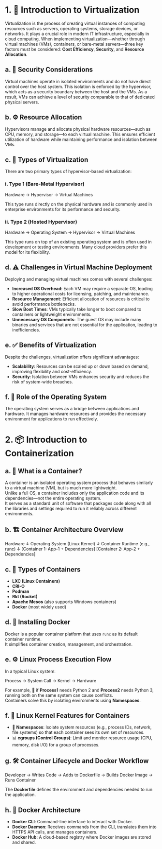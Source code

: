 # 1. 📘 Introduction to Virtualization

Virtualization is the process of creating virtual instances of computing resources such as servers, operating systems, storage devices, or networks. It plays a crucial role in modern IT infrastructure, especially in cloud computing. When implementing virtualization—whether through virtual machines (VMs), containers, or bare-metal servers—three key factors must be considered: **Cost Efficiency**, **Security**, and **Resource Allocation**.

## a. 🔐 Security Considerations

Virtual machines operate in isolated environments and do not have direct control over the host system. This isolation is enforced by the hypervisor, which acts as a security boundary between the host and the VMs. As a result, VMs can achieve a level of security comparable to that of dedicated physical servers.

## b. ⚙ Resource Allocation

Hypervisors manage and allocate physical hardware resources—such as CPU, memory, and storage—to each virtual machine. This ensures efficient utilization of hardware while maintaining performance and isolation between VMs.

## c. 🧱 Types of Virtualization

There are two primary types of hypervisor-based virtualization:

### i. Type 1 (Bare-Metal Hypervisor)


Hardware → Hypervisor → Virtual Machines


This type runs directly on the physical hardware and is commonly used in enterprise environments for its performance and security.

### ii. Type 2 (Hosted Hypervisor)

Hardware → Operating System → Hypervisor → Virtual Machines


This type runs on top of an existing operating system and is often used in development or testing environments. Many cloud providers prefer this model for its flexibility.

## d. ⚠️ Challenges in Virtual Machine Deployment

Deploying and managing virtual machines comes with several challenges:

- **Increased OS Overhead**: Each VM may require a separate OS, leading to higher operational costs for licensing, patching, and maintenance.
- **Resource Management**: Efficient allocation of resources is critical to avoid performance bottlenecks.
- **Slow Boot Times**: VMs typically take longer to boot compared to containers or lightweight environments.
- **Unnecessary OS Components**: The guest OS may include many binaries and services that are not essential for the application, leading to inefficiencies.

## e. ✅ Benefits of Virtualization

Despite the challenges, virtualization offers significant advantages:

- **Scalability**: Resources can be scaled up or down based on demand, improving flexibility and cost-efficiency.
- **Security**: Isolation between VMs enhances security and reduces the risk of system-wide breaches.

## f. 🧠 Role of the Operating System

The operating system serves as a bridge between applications and hardware. It manages hardware resources and provides the necessary environment for applications to run effectively.


# 2. 📦 Introduction to Containerization

## a. 🧾 What is a Container?

A container is an isolated operating system process that behaves similarly to a virtual machine (VM), but is much more lightweight.  
Unlike a full OS, a container includes only the application code and its dependencies—not the entire operating system.  
It serves as a standard unit of software that packages code along with all the libraries and settings required to run it reliably across different environments.

## b. 🏗️ Container Architecture Overview

Hardware
↓
Operating System (Linux Kernel)
↓
Container Runtime (e.g., runc)
↓
[Container 1: App-1 + Dependencies]
[Container 2: App-2 + Dependencies]



## c. 🧰 Types of Containers

- **LXC (Linux Containers)**
- **CRI-O**
- **Podman**
- **Rkt (Rocket)**
- **Apache Mesos** (also supports Windows containers)
- **Docker** (most widely used)

## d. 🐳 Installing Docker

Docker is a popular container platform that uses `runc` as its default container runtime.  
It simplifies container creation, management, and orchestration.

## e. ⚙️ Linux Process Execution Flow

In a typical Linux system:

Process → System Call → Kernel → Hardware


For example, 🧪 if **Process1** needs Python 2 and **Process2** needs Python 3, running both on the same system can cause conflicts.  
Containers solve this by isolating environments using **Namespaces**.

## f. 🧩 Linux Kernel Features for Containers

- 🧱 **Namespaces**: Isolate system resources (e.g., process IDs, network, file systems) so that each container sees its own set of resources.
- 📊 **cgroups (Control Groups)**: Limit and monitor resource usage (CPU, memory, disk I/O) for a group of processes.

## g. 🛠️ Container Lifecycle and Docker Workflow

Developer → Writes Code → Adds to Dockerfile → Builds Docker Image → Runs Container


The **Dockerfile** defines the environment and dependencies needed to run the application.

## h. 🧱 Docker Architecture

- **Docker CLI**: Command-line interface to interact with Docker.
- **Docker Daemon**: Receives commands from the CLI, translates them into HTTPS API calls, and manages containers.
- **Docker Hub**: A cloud-based registry where Docker images are stored and shared.
